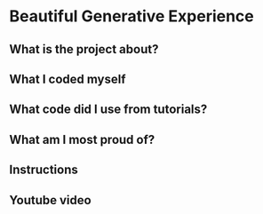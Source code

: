 # Beautiful Generative Experience

## What is the project about?


## What I coded myself


## What code did I use from tutorials?


## What am I most proud of?


## Instructions


## Youtube video


